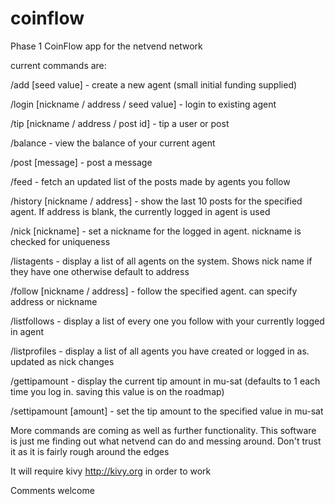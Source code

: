 coinflow
========

Phase 1 CoinFlow app for the netvend network

current commands are:

/add [seed value] - create a new agent (small initial funding supplied)

/login [nickname / address / seed value] - login to existing agent

/tip [nickname / address / post id] - tip a user or post

/balance - view the balance of your current agent

/post [message] - post a message 

/feed - fetch an updated list of the posts made by agents you follow

/history [nickname / address] - show the last 10 posts for the specified agent. If address is blank, the currently logged in agent is used

/nick [nickname] - set a nickname for the logged in agent. nickname is checked for uniqueness

/listagents - display a list of all agents on the system. Shows nick name if they have one otherwise default to address

/follow [nickname / address] - follow the specified agent. can specify address or nickname

/listfollows - display a list of every one you follow with your currently logged in agent

/listprofiles - display a list of all agents you have created or logged in as. updated as nick changes

/gettipamount - display the current tip amount in mu-sat (defaults to 1 each time you log in. saving this value is on the roadmap)

/settipamount [amount] - set the tip amount to the specified value in mu-sat


More commands are coming as well as further functionality.
This software is just me finding out what netvend can do and messing around.
Don't trust it as it is fairly rough around the edges


It will require kivy <http://kivy.org> in order to work


Comments welcome
